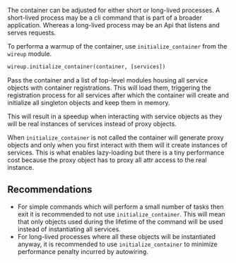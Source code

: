 The container can be adjusted for either short or long-lived processes. A short-lived process may be a cli
command that is part of a broader application. Whereas a long-lived process may be an Api that listens
and serves requests.

To performa a warmup of the container, use `initialize_container` from the `wireup` module.

```python
wireup.initialize_container(container, [services])
```

Pass the container and a list of top-level modules housing all service objects with container registrations.
This will load them, triggering the registration process for all services after which the container will
create and initialize all singleton objects and keep them in memory.

This will result in a speedup when interacting with service objects as they will be real instances of services
instead of proxy objects.


When `initialize_container` is not called the container will generate proxy objects and only when you first interact
with them will it create instances of services. This is what enables lazy-loading but there is a tiny performance
cost because the proxy object has to proxy all attr access to the real instance.

## Recommendations

* For simple commands which will perform a small number of tasks then exit it is recommended to not use 
`initialize_container`. This will mean that only objects used during the lifetime of the command will be used
instead of instantiating all services.
* For long-lived processes where all these objects will be instantiated anyway, it is recommended to use
 `initialize_container` to minimize performance penalty incurred by autowiring.
